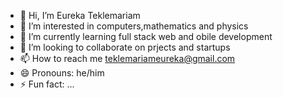 - 👋 Hi, I’m Eureka Teklemariam
- 👀 I’m interested in computers,mathematics and physics
- 🌱 I’m currently learning full stack web and obile development
- 💞️ I’m looking to collaborate on prjects and startups
- 📫 How to reach me teklemariameureka@gmail.com
- 😄 Pronouns: he/him
- ⚡ Fun fact: ...

<!---
xeureka/xeureka is a ✨ special ✨ repository because its `README.md` (this file) appears on your GitHub profile.
You can click the Preview link to take a look at your changes.
--->
